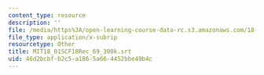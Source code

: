 ```yaml
---
content_type: resource
description: ''
file: /media/https%3A/open-learning-course-data-rc.s3.amazonaws.com/18-01sc-single-variable-calculus-fall-2010/46d2bcbfb2c5a1865a664452bbe49b4c_MIT18_01SCF10Rec_69_300k.srt
file_type: application/x-subrip
resourcetype: Other
title: MIT18_01SCF10Rec_69_300k.srt
uid: 46d2bcbf-b2c5-a186-5a66-4452bbe49b4c
---
```

